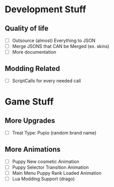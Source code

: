 # Development Stuff

## Quality of life

- [ ] Outsource (almost) Everything to JSON
- [ ] Merge JSONS that CAN be Merged (ex. skins)
- [ ] More documentation

## Modding Related

- [ ] ScriptCalls for every needed call

# Game Stuff

## More Upgrades

- [ ] Treat Type: Pupio (random brand name)

## More Animations

- [ ] Puppy New cosmetic Animation
- [ ] Puppy Selector Transition Animation
- [ ] Main Menu Puppy Rank Loaded Animation
- [ ] Lua Modding Support (drago)

